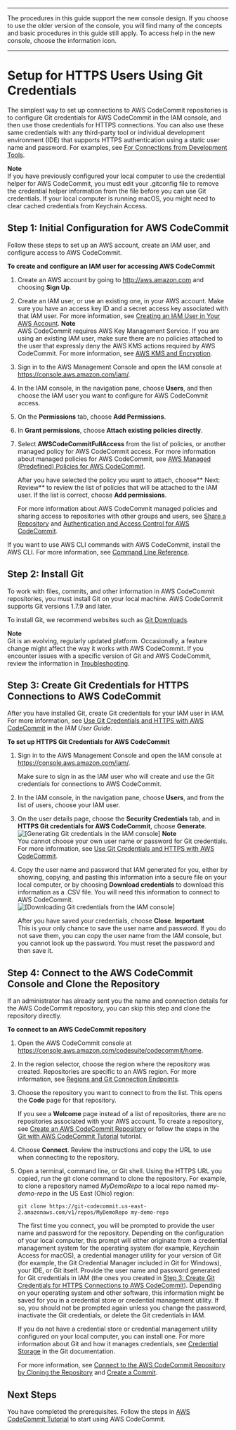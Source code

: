 --------

 The procedures in this guide support the new console design\. If you choose to use the older version of the console, you will find many of the concepts and basic procedures in this guide still apply\. To access help in the new console, choose the information icon\.

--------

# Setup for HTTPS Users Using Git Credentials<a name="setting-up-gc"></a>

The simplest way to set up connections to AWS CodeCommit repositories is to configure Git credentials for AWS CodeCommit in the IAM console, and then use those credentials for HTTPS connections\. You can also use these same credentials with any third\-party tool or individual development environment \(IDE\) that supports HTTPS authentication using a static user name and password\. For examples, see [For Connections from Development Tools](setting-up-ide.md)\.

**Note**  
If you have previously configured your local computer to use the credential helper for AWS CodeCommit, you must edit your \.gitconfig file to remove the credential helper information from the file before you can use Git credentials\. If your local computer is running macOS, you might need to clear cached credentials from Keychain Access\.

## Step 1: Initial Configuration for AWS CodeCommit<a name="setting-up-gc-account"></a>

Follow these steps to set up an AWS account, create an IAM user, and configure access to AWS CodeCommit\. 

**To create and configure an IAM user for accessing AWS CodeCommit**

1. Create an AWS account by going to [http://aws\.amazon\.com](http://aws.amazon.com) and choosing **Sign Up**\.

1. Create an IAM user, or use an existing one, in your AWS account\. Make sure you have an access key ID and a secret access key associated with that IAM user\. For more information, see [Creating an IAM User in Your AWS Account](http://docs.aws.amazon.com/IAM/latest/UserGuide/Using_SettingUpUser.html)\.
**Note**  
AWS CodeCommit requires AWS Key Management Service\. If you are using an existing IAM user, make sure there are no policies attached to the user that expressly deny the AWS KMS actions required by AWS CodeCommit\. For more information, see [AWS KMS and Encryption](encryption.md)\.

1. Sign in to the AWS Management Console and open the IAM console at [https://console\.aws\.amazon\.com/iam/](https://console.aws.amazon.com/iam/)\.

1. In the IAM console, in the navigation pane, choose **Users**, and then choose the IAM user you want to configure for AWS CodeCommit access\.

1. On the **Permissions** tab, choose **Add Permissions**\. 

1. In **Grant permissions**, choose **Attach existing policies directly**\.

1. Select **AWSCodeCommitFullAccess** from the list of policies, or another managed policy for AWS CodeCommit access\. For more information about managed policies for AWS CodeCommit, see [AWS Managed \(Predefined\) Policies for AWS CodeCommit](auth-and-access-control-iam-identity-based-access-control.md#managed-policies)\.

   After you have selected the policy you want to attach, choose** Next: Review** to review the list of policies that will be attached to the IAM user\. If the list is correct, choose **Add permissions**\.

    For more information about AWS CodeCommit managed policies and sharing access to repositories with other groups and users, see [Share a Repository](how-to-share-repository.md) and [Authentication and Access Control for AWS CodeCommit](auth-and-access-control.md)\.

If you want to use AWS CLI commands with AWS CodeCommit, install the AWS CLI\. For more information, see [Command Line Reference](cmd-ref.md)\.

## Step 2: Install Git<a name="setting-up-gc-install-git"></a>

To work with files, commits, and other information in AWS CodeCommit repositories, you must install Git on your local machine\. AWS CodeCommit supports Git versions 1\.7\.9 and later\.

To install Git, we recommend websites such as [Git Downloads](http://git-scm.com/downloads)\.

**Note**  
Git is an evolving, regularly updated platform\. Occasionally, a feature change might affect the way it works with AWS CodeCommit\. If you encounter issues with a specific version of Git and AWS CodeCommit, review the information in [Troubleshooting](troubleshooting.md)\.

## Step 3: Create Git Credentials for HTTPS Connections to AWS CodeCommit<a name="setting-up-gc-iam"></a>

After you have installed Git, create Git credentials for your IAM user in IAM\. For more information, see [Use Git Credentials and HTTPS with AWS CodeCommit](http://docs.aws.amazon.com/IAM/latest/UserGuide/id_credentials_ssh-keys.html#git-credentials-code-commit) in the *IAM User Guide*\.

**To set up HTTPS Git Credentials for AWS CodeCommit**

1. Sign in to the AWS Management Console and open the IAM console at [https://console\.aws\.amazon\.com/iam/](https://console.aws.amazon.com/iam/)\.

   Make sure to sign in as the IAM user who will create and use the Git credentials for connections to AWS CodeCommit\.

1. In the IAM console, in the navigation pane, choose **Users**, and from the list of users, choose your IAM user\. 

1. On the user details page, choose the **Security Credentials** tab, and in **HTTPS Git credentials for AWS CodeCommit**, choose **Generate**\.  
![\[Generating Git credentials in the IAM console\]](http://docs.aws.amazon.com/codecommit/latest/userguide/images/codecommit-iam-gc1.png)
**Note**  
You cannot choose your own user name or password for Git credentials\. For more information, see [Use Git Credentials and HTTPS with AWS CodeCommit](http://docs.aws.amazon.com/IAM/latest/UserGuide/id_credentials_ssh-keys.html#git-credentials-code-commit)\.

1. Copy the user name and password that IAM generated for you, either by showing, copying, and pasting this information into a secure file on your local computer, or by choosing **Download credentials** to download this information as a \.CSV file\. You will need this information to connect to AWS CodeCommit\.  
![\[Downloading Git credentials from the IAM console\]](http://docs.aws.amazon.com/codecommit/latest/userguide/images/codecommit-iam-gc2.png)

   After you have saved your credentials, choose **Close**\.
**Important**  
This is your only chance to save the user name and password\. If you do not save them, you can copy the user name from the IAM console, but you cannot look up the password\. You must reset the password and then save it\.

## Step 4: Connect to the AWS CodeCommit Console and Clone the Repository<a name="setting-up-gc-connect-console"></a>

If an administrator has already sent you the name and connection details for the AWS CodeCommit repository, you can skip this step and clone the repository directly\.

**To connect to an AWS CodeCommit repository**

1. Open the AWS CodeCommit console at [https://console\.aws\.amazon\.com/codesuite/codecommit/home](https://console.aws.amazon.com/codesuite/codecommit/home)\.

1. In the region selector, choose the region where the repository was created\. Repositories are specific to an AWS region\. For more information, see [Regions and Git Connection Endpoints](regions.md)\.

1. Choose the repository you want to connect to from the list\. This opens the **Code** page for that repository\.

    If you see a **Welcome** page instead of a list of repositories, there are no repositories associated with your AWS account\. To create a repository, see [Create an AWS CodeCommit Repository](how-to-create-repository.md) or follow the steps in the [Git with AWS CodeCommit Tutorial](getting-started.md) tutorial\.

1. Choose **Connect**\. Review the instructions and copy the URL to use when connecting to the repository\.

1. Open a terminal, command line, or Git shell\. Using the HTTPS URL you copied, run the git clone command to clone the repository\. For example, to clone a repository named *MyDemoRepo* to a local repo named *my\-demo\-repo* in the US East \(Ohio\) region:

   ```
   git clone https://git-codecommit.us-east-2.amazonaws.com/v1/repos/MyDemoRepo my-demo-repo
   ```

   The first time you connect, you will be prompted to provide the user name and password for the repository\. Depending on the configuration of your local computer, this prompt will either originate from a credential management system for the operating system \(for example, Keychain Access for macOS\), a credential manager utility for your version of Git \(for example, the Git Credential Manager included in Git for Windows\), your IDE, or Git itself\. Provide the user name and password generated for Git credentials in IAM \(the ones you created in [Step 3: Create Git Credentials for HTTPS Connections to AWS CodeCommit](#setting-up-gc-iam)\)\. Depending on your operating system and other software, this information might be saved for you in a credential store or credential management utility\. If so, you should not be prompted again unless you change the password, inactivate the Git credentials, or delete the Git credentials in IAM\.

   If you do not have a credential store or credential management utility configured on your local computer, you can install one\. For more information about Git and how it manages credentials, see [Credential Storage](https://git-scm.com/book/en/v2/Git-Tools-Credential-Storage) in the Git documentation\.

   For more information, see [Connect to the AWS CodeCommit Repository by Cloning the Repository](how-to-connect.md#how-to-connect-http) and [Create a Commit](how-to-create-commit.md)\.

## Next Steps<a name="setting-up-gc-next-step"></a>

You have completed the prerequisites\. Follow the steps in [AWS CodeCommit Tutorial](getting-started-cc.md) to start using AWS CodeCommit\.